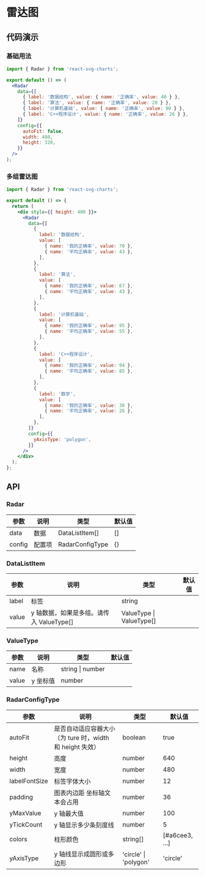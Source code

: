 # 雷达图

## 代码演示

### 基础用法

```jsx
import { Radar } from 'react-svg-charts';

export default () => (
  <Radar
    data={[
      { label: '数据结构', value: { name: '正确率', value: 40 } },
      { label: '算法', value: { name: '正确率', value: 20 } },
      { label: '计算机基础', value: { name: '正确率', value: 90 } },
      { label: 'C++程序设计', value: { name: '正确率', value: 26 } },
    ]}
    config={{
      autoFit: false,
      width: 480,
      height: 320,
    }}
  />
);
```

### 多组雷达图

```jsx
import { Radar } from 'react-svg-charts';

export default () => {
  return (
    <div style={{ height: 400 }}>
      <Radar
        data={[
          {
            label: '数据结构',
            value: [
              { name: '我的正确率', value: 70 },
              { name: '平均正确率', value: 43 },
            ],
          },
          {
            label: '算法',
            value: [
              { name: '我的正确率', value: 67 },
              { name: '平均正确率', value: 43 },
            ],
          },
          {
            label: '计算机基础',
            value: [
              { name: '我的正确率', value: 95 },
              { name: '平均正确率', value: 55 },
            ],
          },
          {
            label: 'C++程序设计',
            value: [
              { name: '我的正确率', value: 94 },
              { name: '平均正确率', value: 85 },
            ],
          },
          {
            label: '数学',
            value: [
              { name: '我的正确率', value: 38 },
              { name: '平均正确率', value: 26 },
            ],
          },
        ]}
        config={{
          yAxisType: 'polygon',
        }}
      />
    </div>
  );
};
```

## API

### Radar

| 参数   | 说明   | 类型            | 默认值 |
| ------ | ------ | --------------- | ------ |
| data   | 数据   | DataListItem[]  | []     |
| config | 配置项 | RadarConfigType | {}     |

### DataListItem

| 参数  | 说明                                     | 类型                     | 默认值 |
| ----- | ---------------------------------------- | ------------------------ | ------ |
| label | 标签                                     | string                   |        |
| value | y 轴数据，如果是多组。请传入 ValueType[] | ValueType \| ValueType[] |        |

### ValueType

| 参数  | 说明     | 类型             | 默认值 |
| ----- | -------- | ---------------- | ------ |
| name  | 名称     | string \| number |        |
| value | y 坐标值 | number           |        |

### RadarConfigType

| 参数          | 说明                                                     | 类型                  | 默认值         |
| ------------- | -------------------------------------------------------- | --------------------- | -------------- |
| autoFit       | 是否自动适应容器大小（为 ture 时，width 和 height 失效） | boolean               | true           |
| height        | 高度                                                     | number                | 640            |
| width         | 宽度                                                     | number                | 480            |
| labelFontSize | 标签字体大小                                             | number                | 12             |
| padding       | 图表内边距 坐标轴文本会占用                              | number                | 36             |
| yMaxValue     | y 轴最大值                                               | number                | 100            |
| yTickCount    | y 轴显示多少条刻度线                                     | number                | 5              |
| colors        | 柱形颜色                                                 | string[]              | [#a6cee3, ...] |
| yAxisType     | y 轴线显示成圆形或多边形                                 | 'circle' \| 'polygon' | 'circle'       |
